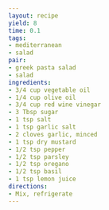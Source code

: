 ```yaml
---
layout: recipe
yield: 8
time: 0.1
tags:
- mediterranean
- salad
pair:
- greek pasta salad
- salad
ingredients:
- 3/4 cup vegetable oil
- 1/4 cup olive oil
- 3/4 cup red wine vinegar
- 3 Tbsp sugar
- 1 tsp salt
- 1 tsp garlic salt
- 2 cloves garlic, minced
- 1 tsp dry mustard
- 1/2 tsp pepper
- 1/2 tsp parsley
- 1/2 tsp oregano
- 1/2 tsp basil
- 1 tsp lemon juice
directions:
- Mix, refrigerate
---
```

